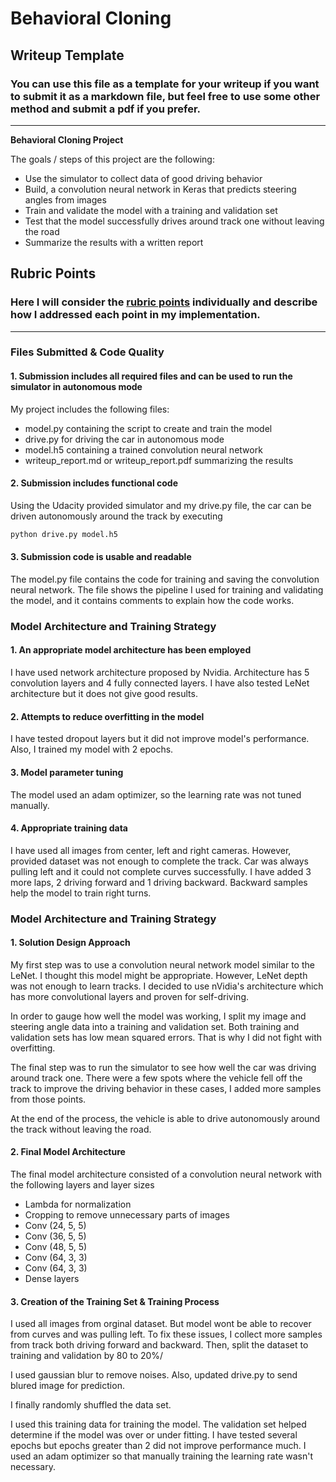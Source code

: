 # **Behavioral Cloning** 

## Writeup Template

### You can use this file as a template for your writeup if you want to submit it as a markdown file, but feel free to use some other method and submit a pdf if you prefer.

---

**Behavioral Cloning Project**

The goals / steps of this project are the following:
* Use the simulator to collect data of good driving behavior
* Build, a convolution neural network in Keras that predicts steering angles from images
* Train and validate the model with a training and validation set
* Test that the model successfully drives around track one without leaving the road
* Summarize the results with a written report


[//]: # (Image References)

[image1]: ./examples/placeholder.png "Model Visualization"
[image2]: ./examples/placeholder.png "Grayscaling"
[image3]: ./examples/placeholder_small.png "Recovery Image"
[image4]: ./examples/placeholder_small.png "Recovery Image"
[image5]: ./examples/placeholder_small.png "Recovery Image"
[image6]: ./examples/placeholder_small.png "Normal Image"
[image7]: ./examples/placeholder_small.png "Flipped Image"

## Rubric Points
### Here I will consider the [rubric points](https://review.udacity.com/#!/rubrics/432/view) individually and describe how I addressed each point in my implementation.  

---
### Files Submitted & Code Quality

#### 1. Submission includes all required files and can be used to run the simulator in autonomous mode

My project includes the following files:
* model.py containing the script to create and train the model
* drive.py for driving the car in autonomous mode
* model.h5 containing a trained convolution neural network 
* writeup_report.md or writeup_report.pdf summarizing the results

#### 2. Submission includes functional code
Using the Udacity provided simulator and my drive.py file, the car can be driven autonomously around the track by executing 
```sh
python drive.py model.h5
```

#### 3. Submission code is usable and readable

The model.py file contains the code for training and saving the convolution neural network. The file shows the pipeline I used for training and validating the model, and it contains comments to explain how the code works.

### Model Architecture and Training Strategy

#### 1. An appropriate model architecture has been employed

I have used network architecture proposed by Nvidia. Architecture has 5 convolution layers and 4 fully connected layers. I have also tested LeNet architecture but it does not give good results.

#### 2. Attempts to reduce overfitting in the model

I have tested dropout layers but it did not improve model's performance. Also, I trained my model with 2 epochs. 

#### 3. Model parameter tuning

The model used an adam optimizer, so the learning rate was not tuned manually.

#### 4. Appropriate training data

I have used all images from center, left and right cameras. However, provided dataset was not enough to complete the track. Car was always pulling left and it could not complete curves successfully. I have added 3 more laps, 2 driving forward and 1 driving backward. Backward samples help the model to train right turns.

### Model Architecture and Training Strategy

#### 1. Solution Design Approach

My first step was to use a convolution neural network model similar to the LeNet. I thought this model might be appropriate. However, LeNet depth was not enough to learn tracks. I decided to use nVidia's architecture which has more convolutional layers and proven for self-driving.

In order to gauge how well the model was working, I split my image and steering angle data into a training and validation set. Both training and validation sets has low mean squared errors. That is why I did not fight with overfitting. 

The final step was to run the simulator to see how well the car was driving around track one. There were a few spots where the vehicle fell off the track to improve the driving behavior in these cases, I added more samples from those points. 

At the end of the process, the vehicle is able to drive autonomously around the track without leaving the road.

#### 2. Final Model Architecture

The final model architecture consisted of a convolution neural network with the following layers and layer sizes
* Lambda for normalization
* Cropping to remove unnecessary parts of images
* Conv (24, 5, 5)
* Conv (36, 5, 5)
* Conv (48, 5, 5)
* Conv (64, 3, 3)
* Conv (64, 3, 3)
* Dense layers

#### 3. Creation of the Training Set & Training Process

I used all images from orginal dataset. But model wont be able to recover from curves and was pulling left. To fix these issues, I collect more samples from track both driving forward and backward. Then, split the dataset to training and validation by 80 to 20%/

I used gaussian blur to remove noises. Also, updated drive.py to send blured image for prediction.

I finally randomly shuffled the data set.

I used this training data for training the model. The validation set helped determine if the model was over or under fitting. I have tested several epochs but epochs greater than 2 did not improve performance much. I used an adam optimizer so that manually training the learning rate wasn't necessary.
